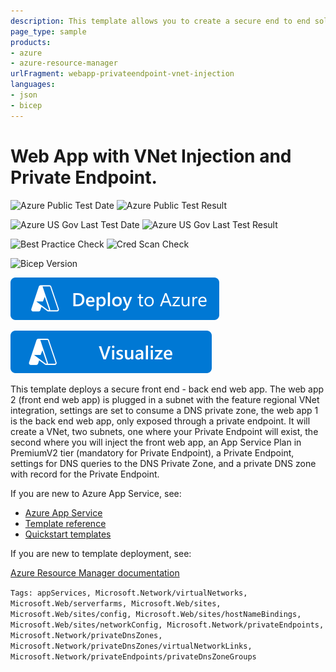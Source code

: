 ```yaml
---
description: This template allows you to create a secure end to end solution with two web apps, front end and back end, front end will consume securely the back through VNet injection and Private Endpoint
page_type: sample
products:
- azure
- azure-resource-manager
urlFragment: webapp-privateendpoint-vnet-injection
languages:
- json
- bicep
---
```

# Web App with VNet Injection and Private Endpoint.

![Azure Public Test Date](https://azurequickstartsservice.blob.core.windows.net/badges/quickstarts/microsoft.web/webapp-privateendpoint-vnet-injection/PublicLastTestDate.svg)
![Azure Public Test Result](https://azurequickstartsservice.blob.core.windows.net/badges/quickstarts/microsoft.web/webapp-privateendpoint-vnet-injection/PublicDeployment.svg)

![Azure US Gov Last Test Date](https://azurequickstartsservice.blob.core.windows.net/badges/quickstarts/microsoft.web/webapp-privateendpoint-vnet-injection/FairfaxLastTestDate.svg)
![Azure US Gov Last Test Result](https://azurequickstartsservice.blob.core.windows.net/badges/quickstarts/microsoft.web/webapp-privateendpoint-vnet-injection/FairfaxDeployment.svg)

![Best Practice Check](https://azurequickstartsservice.blob.core.windows.net/badges/quickstarts/microsoft.web/webapp-privateendpoint-vnet-injection/BestPracticeResult.svg)
![Cred Scan Check](https://azurequickstartsservice.blob.core.windows.net/badges/quickstarts/microsoft.web/webapp-privateendpoint-vnet-injection/CredScanResult.svg)

![Bicep Version](https://azurequickstartsservice.blob.core.windows.net/badges/quickstarts/microsoft.web/webapp-privateendpoint-vnet-injection/BicepVersion.svg)

[![Deploy To Azure](https://raw.githubusercontent.com/Azure/azure-quickstart-templates/master/1-CONTRIBUTION-GUIDE/images/deploytoazure.svg?sanitize=true)](https://portal.azure.com/#create/Microsoft.Template/uri/https%3A%2F%2Fraw.githubusercontent.com%2FAzure%2Fazure-quickstart-templates%2Fmaster%2Fquickstarts%2Fmicrosoft.web%2Fwebapp-privateendpoint-vnet-injection%2Fazuredeploy.json)

[![Visualize](https://raw.githubusercontent.com/Azure/azure-quickstart-templates/master/1-CONTRIBUTION-GUIDE/images/visualizebutton.svg?sanitize=true)](http://armviz.io/#/?load=https%3A%2F%2Fraw.githubusercontent.com%2FAzure%2Fazure-quickstart-templates%2Fmaster%2Fquickstarts%2Fmicrosoft.web%2Fwebapp-privateendpoint-vnet-injection%2Fazuredeploy.json)

This template deploys a secure front end - back end web app. The web app 2 (front end web app) is plugged in a subnet with the feature regional VNet integration, settings are set to consume a DNS private zone, the web app 1 is the back end web app, only exposed through a private endpoint.
It will create a VNet, two subnets, one where your Private Endpoint will exist, the second where you will inject the front web app, an App Service Plan in PremiumV2 tier (mandatory for Private Endpoint), a Private Endpoint, settings for DNS queries to the DNS Private Zone, and a private DNS zone with record for the Private Endpoint.

If you are new to Azure App Service, see:

- [Azure App Service](https://azure.microsoft.com/services/app-service/web/)
- [Template reference](https://docs.microsoft.com/azure/templates/microsoft.web/allversions)
- [Quickstart templates](https://azure.microsoft.com/resources/templates/?resourceType=Microsoft.Compute&pageNumber=1&sort=Popular&term=web+apps)

If you are new to template deployment, see:

[Azure Resource Manager documentation](https://docs.microsoft.com/azure/azure-resource-manager/)

`Tags: appServices, Microsoft.Network/virtualNetworks, Microsoft.Web/serverfarms, Microsoft.Web/sites, Microsoft.Web/sites/config, Microsoft.Web/sites/hostNameBindings, Microsoft.Web/sites/networkConfig, Microsoft.Network/privateEndpoints, Microsoft.Network/privateDnsZones, Microsoft.Network/privateDnsZones/virtualNetworkLinks, Microsoft.Network/privateEndpoints/privateDnsZoneGroups`

